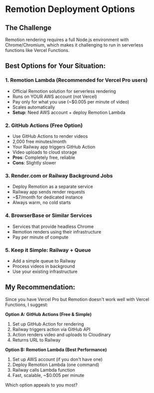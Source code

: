 # Remotion Deployment Options

## The Challenge
Remotion rendering requires a full Node.js environment with Chrome/Chromium, which makes it challenging to run in serverless functions like Vercel Functions.

## Best Options for Your Situation:

### 1. **Remotion Lambda** (Recommended for Vercel Pro users)
- Official Remotion solution for serverless rendering
- Runs on YOUR AWS account (not Vercel)
- Pay only for what you use (~$0.005 per minute of video)
- Scales automatically
- **Setup**: Need AWS account + deploy Remotion Lambda

### 2. **GitHub Actions** (Free Option)
- Use GitHub Actions to render videos
- 2,000 free minutes/month
- Your Railway app triggers GitHub Action
- Video uploads to cloud storage
- **Pros**: Completely free, reliable
- **Cons**: Slightly slower

### 3. **Render.com or Railway Background Jobs**
- Deploy Remotion as a separate service
- Railway app sends render requests
- ~$7/month for dedicated instance
- Always warm, no cold starts

### 4. **BrowserBase or Similar Services**
- Services that provide headless Chrome
- Remotion renders using their infrastructure
- Pay per minute of compute

### 5. **Keep it Simple: Railway + Queue**
- Add a simple queue to Railway
- Process videos in background
- Use your existing infrastructure

## My Recommendation:

Since you have Vercel Pro but Remotion doesn't work well with Vercel Functions, I suggest:

**Option A: GitHub Actions (Free & Simple)**
1. Set up GitHub Action for rendering
2. Railway triggers action via GitHub API
3. Action renders video and uploads to Cloudinary
4. Returns URL to Railway

**Option B: Remotion Lambda (Best Performance)**
1. Set up AWS account (if you don't have one)
2. Deploy Remotion Lambda (one command)
3. Railway calls Lambda function
4. Fast, scalable, ~$0.005 per minute

Which option appeals to you most?